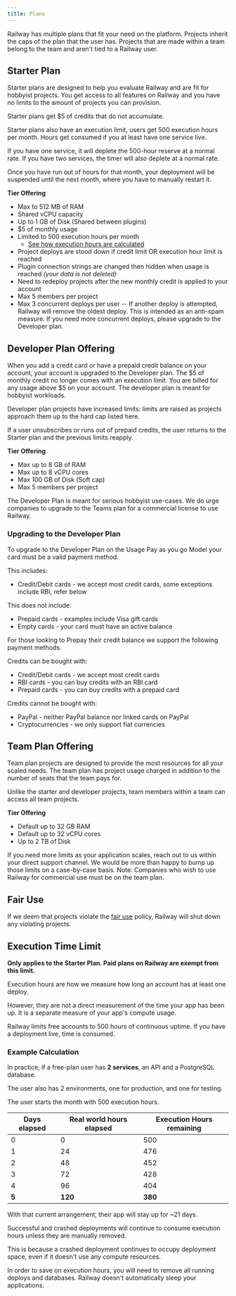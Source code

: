 ```yaml
---
title: Plans
---
```


Railway has multiple plans that fit your need on the platform. Projects inherit the caps of the plan that the user has. Projects that are made within a team belong to the team and aren't tied to a Railway user.

## Starter Plan

Starter plans are designed to help you evaluate Railway and are fit for hobbyist projects. You get access to all features on Railway and you have no limits to the amount of projects you can provision.

Starter plans get $5 of credits that do not accumulate.

Starter plans also have an execution limit, users get 500 execution hours per month. Hours get consumed if you at least have one service live.

If you have one service, it will deplete the 500-hour reserve at a normal rate. If you have two services, the timer will also deplete at a normal rate.

Once you have run out of hours for that month, your deployment will be suspended until the next month, where you have to manually restart it.

**Tier Offering**

- Max to 512 MB of RAM
- Shared vCPU capacity
- Up to 1 GB of Disk (Shared between plugins)
- $5 of monthly usage
- Limited to 500 execution hours per month
  - [See how execution hours are calculated](#execution-time-limit)
- Project deploys are stood down if credit limit OR execution hour limit is reached
- Plugin connection strings are changed then hidden when usage is reached _(your data is not deleted)_
- Need to redeploy projects after the new monthly credit is applied to your account
- Max 5 members per project
- Max 3 concurrent deploys per user
-- If another deploy is attempted, Railway will remove the oldest deploy. This is intended as an anti-spam measure. If you need more concurrent deploys, please upgrade to the Developer plan.

## Developer Plan Offering

When you add a credit card or have a prepaid credit balance on your account, your account is upgraded to the Developer plan. The $5 of monthly credit no longer comes with an execution limit. You are billed for any usage above $5 on your account. The developer plan is meant for hobbyist workloads.

Developer plan projects have increased limits: limits are raised as projects approach them up to the hard cap listed here.

If a user unsubscribes or runs out of prepaid credits, the user returns to the Starter plan and the previous limits reapply.

**Tier Offering**

- Max up to 8 GB of RAM
- Max up to 8 vCPU cores
- Max 100 GB of Disk (Soft cap)
- Max 5 members per project

The Developer Plan is meant for serious hobbyist use-cases. We do urge companies to upgrade to the Teams plan for a commercial license to use Railway.

### Upgrading to the Developer Plan

To upgrade to the Developer Plan on the Usage Pay as you go Model your card must be a valid payment method.

This includes:

- Credit/Debit cards - we accept most credit cards, some exceptions include RBI, refer below

This does not include:

- Prepaid cards - examples include Visa gift cards
- Empty cards - your card must have an active balance

For those looking to Prepay their credit balance we support the following payment methods.

Credits can be bought with:

- Credit/Debit cards - we accept most credit cards
- RBI cards - you can buy credits with an RBI card
- Prepaid cards - you can buy credits with a prepaid card

Credits cannot be bought with:

- PayPal - neither PayPal balance nor linked cards on PayPal
- Cryptocurrencies - we only support fiat currencies

## Team Plan Offering

Team plan projects are designed to provide the most resources for all your scaled needs. The team plan has project usage charged in addition to the number of seats that the team pays for.

Unlike the starter and developer projects, team members within a team can access all team projects.

**Tier Offering**

- Default up to 32 GB RAM
- Default up to 32 vCPU cores
- Up to 2 TB of Disk

If you need more limits as your application scales, reach out to us within your direct support channel. We would be more than happy to bump up those limits on a case-by-case basis. Note: Companies who wish to use Railway for commercial use must be on the team plan.

## Fair Use

If we deem that projects violate the [fair use](https://railway.app/legal/fair-use) policy, Railway will shut down any violating projects.

## Execution Time Limit

**Only applies to the Starter Plan. Paid plans on Railway are exempt from this limit.**

Execution hours are how we measure how long an account has at least one deploy.

However, they are not a direct measurement of the time your app has been up. It is a separate measure of your app's compute usage.

Railway limits free accounts to 500 hours of continuous uptime. If you have a deployment live, time is consumed.

### Example Calculation

In practice, if a free-plan user has **2 services**, an API and a PostgreSQL database.

The user also has 2 environments, one for production, and one for testing.

The user starts the month with 500 execution hours.

| Days elapsed | Real world hours elapsed | Execution Hours remaining |
| ------------ | ------------------------ | ------------------------- |
| 0            | 0                        | 500                       |
| 1            | 24                       | 476                       |
| 2            | 48                       | 452                       |
| 3            | 72                       | 428                       |
| 4            | 96                       | 404                       |
| **5**        | **120**                  | **380**                   |

With that current arrangement, their app will stay up for ~21 days.

Successful and crashed deployments will continue to consume execution hours unless they are manually removed.

This is because a crashed deployment continues to occupy deployment space, even if it doesn't use any compute resources.

In order to save on execution hours, you will need to remove all running deploys and databases. Railway doesn't automatically sleep your applications.